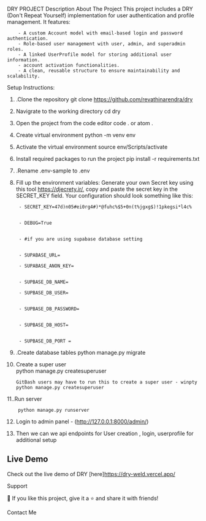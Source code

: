 DRY PROJECT
Description
    About The Project
    This project includes a DRY (Don't Repeat Yourself) implementation for user authentication and profile management. It features:

        - A custom Account model with email-based login and password authentication.
        - Role-based user management with user, admin, and superadmin roles.
        - A linked UserProfile model for storing additional user information.
        - account activation functionalities.
        - A clean, reusable structure to ensure maintainability and scalability.

Setup Instructions:

1. .Clone the repository git clone https://github.com/revathinarendra/dry



2. Navigrate to the working directory  cd dry



3. Open the project from the code editor code . or atom .



4. Create virtual environment python -m venv env


5. Activate the virtual environment source env/Scripts/activate


6. Install required packages to run the project pip install -r requirements.txt


7. .Rename .env-sample to .env


8. Fill up the environment variables: Generate your own Secret key using this tool https://djecrety.ir/, copy and paste the secret key in the SECRET_KEY field.
     Your configuration should look something like this:

        - SECRET_KEY=47d)n05#ei0rg4#)*@fuhc%$5+0n(t%jgxg$)!1pkegsi*l4c%


        - DEBUG=True


        - #if you are using supabase database setting 


        - SUPABASE_URL=

        - SUPABASE_ANON_KEY=


        - SUPBASE_DB_NAME= 

        - SUPBASE_DB_USER=


        - SUPBASE_DB_PASSWORD= 


        - SUPBASE_DB_HOST=  


        - SUPBASE_DB_PORT =


9. .Create database tables
        python manage.py migrate

10. Create a super user    
        python manage.py createsuperuser
        
        GitBash users may have to run this to create a super user - winpty python manage.py createsuperuser

11..Run server

        python manage.py runserver

12. Login to admin panel - (http://127.0.0.1:8000/admin/)



13. Then we can we api endpoints for User creation , login, userprofile for additional setup

## Live Demo

Check out the live demo of DRY [here]https://dry-weld.vercel.app/

Support

💙 If you like this project, give it a ⭐ and share it with friends!

Contact Me
